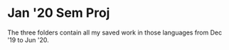 # Jan '20 Sem Proj

The three folders contain all my saved work in those languages from Dec '19 to Jun '20.
